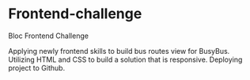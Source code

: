 # Frontend-challenge
Bloc Frontend Challenge

Applying newly frontend skills to build bus routes view for BusyBus.
Utilizing HTML and CSS to build a solution that is responsive.
Deploying project to Github.
